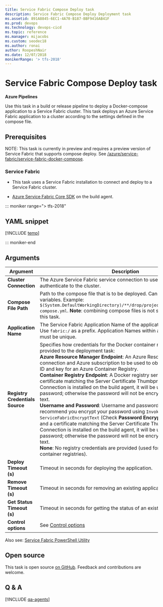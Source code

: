 ```yaml
---
title: Service Fabric Compose Deploy task
description: Service Fabric Compose Deploy Deployment task
ms.assetid: 891A8845-6EC1-4A70-B187-BBF9416AB41F
ms.prod: devops
ms.technology: devops-cicd
ms.topic: reference
ms.manager: mijacobs
ms.custom: seodec18
ms.author: ronai
author: RoopeshNair
ms.date: 12/07/2018
monikerRange: '> tfs-2018'
---
```


# Service Fabric Compose Deploy task

**Azure Pipelines**

Use this task in a build or release pipeline to deploy a Docker-compose application to a Service Fabric cluster.
This task deploys an Azure Service Fabric application to a cluster according to the settings defined in the compose file.

## Prerequisites

NOTE: This task is currently in preview and requires a preview version of Service Fabric that supports compose deploy.
See [/azure/service-fabric/service-fabric-docker-compose](/azure/service-fabric/service-fabric-docker-compose).

### Service Fabric

* This task uses a Service Fabric installation to connect and deploy to a Service Fabric cluster.  

* [Azure Service Fabric Core SDK](http://www.microsoft.com/web/handlers/webpi.ashx?command=getinstallerredirect&appid=MicrosoftAzure-ServiceFabric-CoreSDK) on the build agent.

::: moniker range="> tfs-2018"

## YAML snippet

[!INCLUDE [temp](../_shared/yaml/ServiceFabricComposeDeployV0.md)]

::: moniker-end

## Arguments

| Argument | Description |
| -------- | ----------- |
| **Cluster Connection** | The Azure Service Fabric service connection to use to connect and authenticate to the cluster. |
| **Compose File Path** | Path to the compose file that is to be deployed. Can include wildcards and variables. Example: `$(System.DefaultWorkingDirectory)/**/drop/projectartifacts/**/docker-compose.yml`. **Note**: combining compose files is not supported as part of this task. |
| **Application Name** | The Service Fabric Application Name of the application being deployed. Use `fabric:/` as a prefix. Application Names within a Service Fabric cluster must be unique. |
| **Registry Credentials Source** | Specifies how credentials for the Docker container registry will be provided to the deployment task:<br />**Azure Resource Manager Endpoint**: An Azure Resource Manager service connection and Azure subscription to be used to obtain a service principal ID and key for an Azure Container Registry.<br />**Container Registry Endpoint**: A Docker registry service connection. If a certificate matching the Server Certificate Thumbprint in the Cluster Connection is installed on the build agent, it will be used to encrypt the password; otherwise the password will not be encrypted and sent in clear text.<br />**Username and Password**: Username and password to be used. We recommend you encrypt your password using `Invoke-ServiceFabricEncryptText` (Check **Password Encrypted**). If you do not, and a certificate matching the Server Certificate Thumbprint in the Cluster Connection is installed on the build agent, it will be used to encrypt the password; otherwise the password will not be encrypted and sent in clear text.<br />**None**: No registry credentials are provided (used for accessing public container registries). |
| **Deploy Timeout (s)** | Timeout in seconds for deploying the application. |
| **Remove Timeout (s)** | Timeout in seconds for removing an existing application. |
| **Get Status Timeout (s)** | Timeout in seconds for getting the status of an existing application. |
| **Control options** | See [Control options](../../process/tasks.md#controloptions) |

Also see: [Service Fabric PowerShell Utility](../utility/service-fabric-powershell.md)

## Open source

This task is open source [on GitHub](https://github.com/Microsoft/azure-pipelines-tasks). Feedback and contributions are welcome.

## Q & A
<!-- BEGINSECTION class="md-qanda" -->

[!INCLUDE [qa-agents](../../_shared/qa-agents.md)]

<!-- ENDSECTION -->
